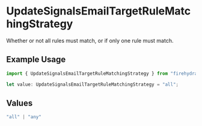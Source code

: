 # UpdateSignalsEmailTargetRuleMatchingStrategy

Whether or not all rules must match, or if only one rule must match.

## Example Usage

```typescript
import { UpdateSignalsEmailTargetRuleMatchingStrategy } from "firehydrant-typescript-sdk/models/components";

let value: UpdateSignalsEmailTargetRuleMatchingStrategy = "all";
```

## Values

```typescript
"all" | "any"
```